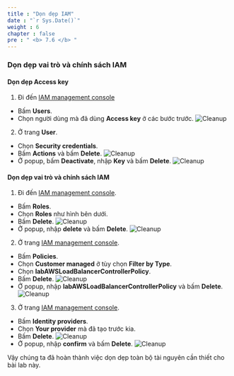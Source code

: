 ```yaml
---
title : "Dọn dẹp IAM"
date : "`r Sys.Date()`"
weight : 6
chapter : false
pre : " <b> 7.6 </b> "
---
```


### Dọn dẹp vai trò và chính sách IAM
#### Dọn dẹp Access key
1. Đi đến [IAM management console](https://console.aws.amazon.com/iam/home)
  - Bấm **Users**.
  - Chọn người dùng mà đã dùng **Access key** ở các bước trước.
  ![Cleanup](/images/7.cleanup/ws01-cleanup29.png)

2. Ở trang **User**.
  - Chọn **Security credentials**.
  - Bấm **Actions** và bấm **Delete**.
  ![Cleanup](/images/7.cleanup/ws01-cleanup30.png)
  - Ở popup, bấm **Deactivate**, nhập **Key** và bấm **Delete**.
  ![Cleanup](/images/7.cleanup/ws01-cleanup31.png)

#### Dọn dẹp vai trò và chính sách IAM
1. Đi đến [IAM management console](https://console.aws.amazon.com/iam/home).
  - Bấm **Roles**.
  - Chọn **Roles** như hình bên dưới.
  - Bấm **Delete**.
  ![Cleanup](/images/7.cleanup/ws01-cleanup32.png)
  - Ở popup, nhập **delete** và bấm **Delete**.
  ![Cleanup](/images/7.cleanup/ws01-cleanup33.png)

2. Ở trang [IAM management console](https://console.aws.amazon.com/iam/home).
  - Bấm **Policies**.
  - Chọn **Customer managed** ở tùy chọn **Filter by Type**.
  - Chọn **labAWSLoadBalancerControllerPolicy**.
  - Bấm **Delete**.
  ![Cleanup](/images/7.cleanup/ws01-cleanup34.png)
  - Ở popup, nhập **labAWSLoadBalancerControllerPolicy** và bấm **Delete**.
  ![Cleanup](/images/7.cleanup/ws01-cleanup35.png)

3. Ở trang [IAM management console](https://console.aws.amazon.com/iam/home).
  - Bấm **Identity providers**.
  - Chọn **Your provider** mà đã tạo trước kia.
  - Bấm **Delete**.
  ![Cleanup](/images/7.cleanup/ws01-cleanup36.png)
  - Ở popup, nhập **confirm** và bấm **Delete**.
  ![Cleanup](/images/7.cleanup/ws01-cleanup37.png)

Vậy chúng ta đã hoàn thành việc dọn dẹp toàn bộ tài nguyên cần thiết cho bài lab này.